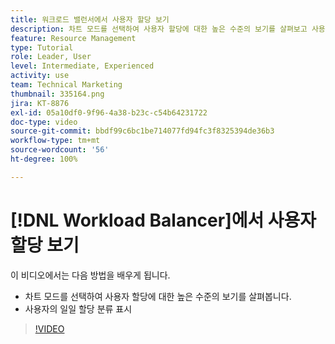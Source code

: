 ```yaml
---
title: 워크로드 밸런서에서 사용자 할당 보기
description: 차트 모드를 선택하여 사용자 할당에 대한 높은 수준의 보기를 살펴보고 사용자의 일일 할당 분류를 표시하는 방법을 알아봅니다.
feature: Resource Management
type: Tutorial
role: Leader, User
level: Intermediate, Experienced
activity: use
team: Technical Marketing
thumbnail: 335164.png
jira: KT-8876
exl-id: 05a10df0-9f96-4a38-b23c-c54b64231722
doc-type: video
source-git-commit: bbdf99c6bc1be714077fd94fc3f8325394de36b3
workflow-type: tm+mt
source-wordcount: '56'
ht-degree: 100%

---
```


# [!DNL Workload Balancer]에서 사용자 할당 보기

이 비디오에서는 다음 방법을 배우게 됩니다.

* 차트 모드를 선택하여 사용자 할당에 대한 높은 수준의 보기를 살펴봅니다.
* 사용자의 일일 할당 분류 표시

>[!VIDEO](https://video.tv.adobe.com/v/335164/?quality=12&learn=on&enablevpops=1)
